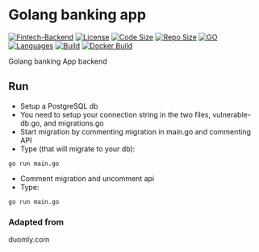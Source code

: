 # Golang banking app

[![Fintech-Backend](https://img.shields.io/badge/wborbajr-FintechAPI-red)]()
[![License](https://img.shields.io/github/license/wborbajr/fintech-backend)]()
[![Code Size](https://img.shields.io/github/languages/code-size/wborbajr/fintech-backend)]()
[![Repo Size](https://img.shields.io/github/repo-size/wborbajr/fintech-backend)]()
[![GO](https://img.shields.io/github/go-mod/go-version/wborbajr/fintech-backend)]()
[![Languages](https://img.shields.io/github/languages/count/wborbajr/fintech-backend)]()
[![Build](https://img.shields.io/github/workflow/status/wborbajr/fintech-backend/Go)]()
[![Docker Build](https://img.shields.io/docker/build/wborbajr/fintech-backend)]()

Golang banking App backend

## Run

- Setup a PostgreSQL db
- You need to setup your connection string in the two files, vulnerable-db.go, and migrations.go
- Start migration by commenting migration in main.go and commenting API
- Type  (that will migrate to your db):
```
go run main.go
```
- Comment migration and uncomment api
- Type:
```
go run main.go
```

### Adapted from
duomly.com
